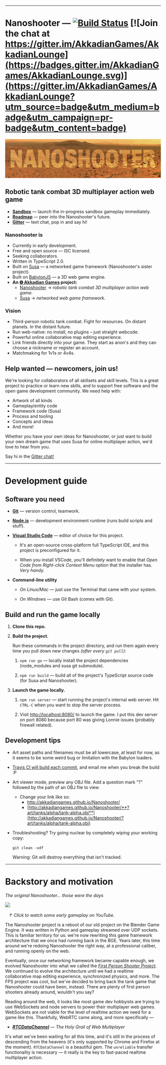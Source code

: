 
--------

# Nanoshooter — [![Build Status](https://travis-ci.org/AkkadianGames/Nanoshooter.svg?branch=master)](https://travis-ci.org/AkkadianGames/Nanoshooter) [![Join the chat at https://gitter.im/AkkadianGames/AkkadianLounge](https://badges.gitter.im/AkkadianGames/AkkadianLounge.svg)](https://gitter.im/AkkadianGames/AkkadianLounge?utm_source=badge&utm_medium=badge&utm_campaign=pr-badge&utm_content=badge)

![Nanoshooter](art/banner/banner.jpg)

## Robotic tank combat 3D multiplayer action web game

  - [**Sandbox**](http://akkadiangames.github.io/Nanoshooter/) — launch the in-progress sandbox gameplay immediately.
  - [**Roadmap**](https://trello.com/b/Tr656Gke/nanoshooter-roadmap) — peer into the Nanoshooter's future.
  - [**Gitter**](https://gitter.im/AkkadianGames/AkkadianLounge) — text chat, pop in and say hi!

### Nanoshooter is

  - Currently in early development.
  - Free and open source — ISC licensed.
  - Seeking collaborators.
  - Written in TypeScript 2.0.
  - Built on [Susa](https://github.com/AkkadianGames/Susa) — a networked game framework (Nanoshooter's sister project).
  - Built on [BabylonJS](http://www.babylonjs.com/) — a 3D web game engine.
  - **An [❂ Akkadian Games](https://github.com/AkkadianGames) project:**
    - [Nanoshooter](https://github.com/AkkadianGames/Nanoshooter#readme) → *robotic tank combat 3D multiplayer action web game.*
    - [Susa](https://github.com/AkkadianGames/Susa#readme) → *networked web game framework.*

### Vision

  - Third-person robotic tank combat. Fight for resources. On distant planets. In the distant future.
  - Run web-native: no install, no plugins – just straight webcode.
  - Powerful online collaborative map editing experience.
  - Link friends directly into your game. They start as anon's and they can choose a nickname or register an account.
  - Matchmaking for 1v1s or 4v4s.

## Help wanted — newcomers, join us!

We're looking for collaborators of all skillsets and skill levels. This is a great project to practice or learn new skills, and to support free software and the open game development community. We need help with:

 - Artwork of all kinds
 - Gameplay/entity code
 - Framework code (Susa)
 - Process and tooling
 - Concepts and ideas
 - And more!

Whether you have your own ideas for Nanoshooter, or just want to build your own dream game that uses Susa for online multiplayer action, we'd love to hear from you.

Say hi in the [Gitter chat!](https://gitter.im/AkkadianGames/AkkadianLounge)

--------

# Development guide

## Software you need

  - [**Git**](https://git-scm.com/) — version control, teamwork.

  - [**Node.js**](https://nodejs.org/en/) — development environment runtime (runs build scripts and stuff).

  - [**Visual Studio Code**](https://code.visualstudio.com/) — editor of choice for this project.

    - It's an open-source cross-platform full TypeScript IDE, and this project is preconfigured for it.

    - When you install VSCode, you'll definitely want to enable that *Open Code from Right-click Context Menu* option that the installer has. *Very handy.*

  - **Command-line utility**

    - *On Linux/Mac* — just use the Terminal that came with your system.

    - *On Windows* — use Git Bash (comes with Git).

## Build and run the game locally

  1. **Clone this repo.**

  2. **Build the project.**

      Run these commands in the project directory, and run them again every time you pull down new changes *(after every `git pull`):*

      1. `npm run go` — locally install the project dependencies (node_modules and susa git submodule).

      2. `npm run build` — build all of the project's TypeScript source code (for Susa and Nanoshooter).

  3. **Launch the game locally.**

      1. `npm run server` — start running the project's internal web server. Hit `CTRL-C` when you want to stop the server process.

      2. Visit [http://localhost:8080/](http://localhost:8080/) to launch the game. I put this dev server on port 8080 because port 80 was giving Lonnie issues (probably firewall related).

## Development tips

  - Art asset paths and filenames must be all lowercase, at least for now, as it seems to be some weird bug or limitation with the Babylon loaders.

  - [Travis CI will build each commit](https://travis-ci.org/AkkadianGames/Nanoshooter), and email me when you break the build :P

  - Art viewer mode, preview any OBJ file. Add a question mark "?" followed by the path of an OBJ file to view.

      - Change your link like so:
        - http://akkadiangames.github.io/Nanoshooter/
        - [http://akkadiangames.github.io/Nanoshooter/**?art/tanks/alpha/tank-alpha.obj**](http://akkadiangames.github.io/Nanoshooter/?art/tanks/alpha/tank-alpha.obj)

  - Troubleshooting? Try going nuclear by completely wiping your working copy:

    `git clean -xdf`

    Warning: Git will destroy everything that isn't tracked.

--------

# Backstory and motivation

*The original Nanoshooter... those were the days*

[![](http://img.youtube.com/vi/DMLNCdJ3dls/mqdefault.jpg)](https://www.youtube.com/watch?v=DMLNCdJ3dls)

&nbsp;&nbsp; *↑ Click to watch some early gameplay on YouTube.*

The Nanoshooter project is a reboot of our old project on the Blender Game Engine. It was written in Python and gameplay streamed over UDP sockets. This is familiar territory for us: we're now rewriting this game framework architecture that we once had running back in the BGE. Years later, this time around we're redoing Nanoshooter the right way, at a professional caliber, and running openly on the web.

Eventually, once our networking framework became capable enough, we evolved Nanoshooter into what we called the [*First Person Shooter Project*](https://github.com/Gomer3261/fps-project). We continued to evolve the architecture until we had a realtime collaborative map editing experience, synchronized physics, and more. The FPS project was cool, but we've decided to bring back the tank game that Nanoshooter could have been, instead. There are plenty of first person shooters already around, wouldn't you say?

Reading around the web, it looks like most game dev hobbyists are trying to use WebSockets and node servers to power their multiplayer web games. WebSockets are not viable for the level of realtime action we need for a game like this. Thankfully, WebRTC came along, and more specifically —

  - [***RTCDataChannel***](https://www.w3.org/TR/webrtc/#rtcdatachannel) — *The Holy Grail of Web Multiplayer*

It's what we've been waiting for all this time, and it's still in the process of descending from the heavens (it's only supported by Chrome and Firefox at the moment). `RTCDataChannel` is a beautiful gem. The `unreliable` transfer functionality is necessary — it really is the key to fast-paced realtime multiplayer action.
